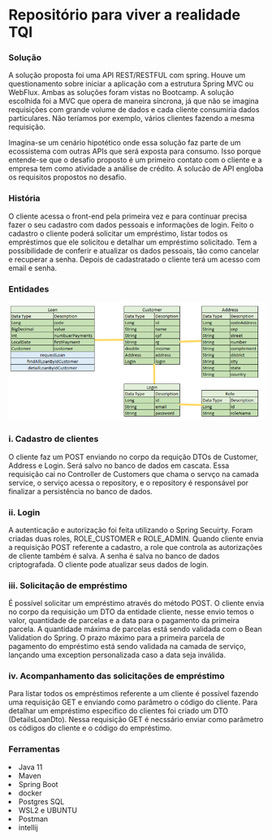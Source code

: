 # Repositório para viver a realidade TQI


<h3>Solução</h3>
A solução proposta foi uma API REST/RESTFUL com spring. Houve um questionamento sobre iniciar a aplicação com a estrutura Spring MVC ou WebFlux. Ambas as soluções foram vistas no Bootcamp. A solução escolhida foi a MVC que opera de maneira síncrona, já que não se imagina requisições com grande volume de dados e cada cliente consumiria dados particulares. Não teríamos por exemplo, vários clientes fazendo a mesma requisição.

Imagina-se um cenário hipotético onde essa solução faz parte de um ecossistema com outras APIs que será exposta para consumo. Isso porque entende-se que o desafio proposto é um primeiro contato com o cliente e a empresa tem como atividade a análise de crédito. A solucão de API engloba os requisitos propostos no desafio.
        
 <h3>História</h3>
O cliente acessa o front-end pela primeira vez e para continuar precisa fazer o seu cadastro com dados pessoais e informações de login. Feito o cadastro o cliente poderá solicitar um empréstimo, listar todos os empréstimos que ele solicitou e detalhar um empréstimo solicitado. Tem a possibilidade de conferir e atualizar os dados pessoais, tão como cancelar e recuperar a senha. Depois de cadastratado o cliente terá um acesso com email e senha.

  <h3>Entidades</h3>
  <img src="https://github.com/fabio-leandro/tqi_evolution_backend_2021/blob/main/MODELAGEM%20LOAN.png" alt="Entidades">
  
  <h3>i. Cadastro de clientes</h3>
  
 O cliente faz um POST enviando no corpo da requição DTOs de Customer, Address e Login. Será salvo no banco de dados em cascata. Essa requisição cai no Controller de Customers que chama o servço na camada service, o serviço acessa o repository, e o repository é responsável por finalizar a persistência no banco de dados.
 
 <h3>ii. Login</h3>
 A autenticação e autorização foi feita utilizando o Spring Secuirty. Foram criadas duas roles, ROLE_CUSTOMER e ROLE_ADMIN. Quando cliente envia a requisição POST referente a cadastro, a role que controla as autorizações de cliente também é salva. A senha é salva no banco de dados criptografada. O cliente pode atualizar seus dados de login.
 
 <h3>iii. Solicitação de empréstimo</h3>
 É possível solicitar um empréstimo através do método POST. O cliente envia no corpo da requisição um DTO da entidade cliente, nesse envio temos o valor, quantidade de parcelas  e a data para o pagamento da primeira parcela.
 A quantidade máxima de parcelas está sendo validada com o Bean Validation do Spring.
 O prazo máximo para a primeira parcela de pagamento do empréstimo está sendo validada na camada de serviço, lançando uma exception personalizada caso a data seja inválida.
 
 <h3>iv. Acompanhamento das solicitações de empréstimo</h3>
 Para listar todos os empréstimos referente a um cliente é possível fazendo uma requisição GET e enviando como parâmetro o código do cliente.
 Para detalhar um empréstimo especifico do clientes foi criado um DTO (DetailsLoanDto). Nessa requisição GET é necssário enviar como parâmetro os códigos do cliente e o código do empréstimo.
 
 <h3>Ferramentas</h3>
 <dl>
        <li>Java 11</li>
        <li>Maven</li>
        <li>Spring Boot</li>
        <li>docker</li>
        <li>Postgres SQL</li>
        <li>WSL2 e UBUNTU</li>
        <li>Postman</li>
        <li>intellij</li>
</dl>
 
 

 
 
 
